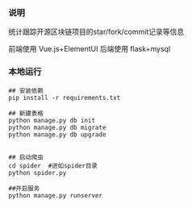 ### 说明
统计跟踪开源区块链项目的star/fork/commit记录等信息

前端使用 Vue.js+ElementUI   后端使用 flask+mysql

### 本地运行
```
## 安装依赖
pip install -r requirements.txt

## 新建表格
python manage.py db init
python manage.py db migrate
python manage.py db upgrade


## 启动爬虫
cd spider  #进如spider目录
python spider.py

##开启服务
python manage.py runserver
```
